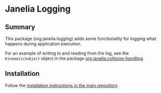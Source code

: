 # Janelia Logging

## Summary
This package (org.janelia.logging) adds some functionality for logging what happens during application execution.

For an example of writing to and reading from the log, see the `KinematicSubject` object in the package [org.janelia.collision-handling](https://github.com/JaneliaSciComp/janelia-unity-toolkit/tree/master/org.janelia.collision-handling).

## Installation
Follow the [installation instructions in the main repository](https://github.com/JaneliaSciComp/janelia-unity-toolkit/blob/master/README.md#installation).
